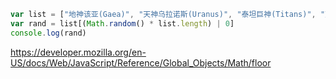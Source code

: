 ```javascript
var list = ["地神该亚(Gaea)", "天神乌拉诺斯(Uranus)", "泰坦巨神(Titans)", "天神克洛诺斯(Cronus)", "泰坦女神瑞亚(Rhea)", "泰坦巨神普罗米修斯(Prometheus)", "泰坦巨神厄庇米修斯(Epimetheus)", "天神宙斯(Zeus)", "天后赫拉(Hera)", "海神波塞冬(Poseidon)", "冥王哈得斯(Hades)", "农神得墨忒耳(Demeter)", "灶神赫斯提亚(Hestia)", "太阳神阿波罗(Apollo)", "月亮女神阿耳忒弥斯(Artemis)", "爱与美之神阿佛洛狄忒(Aphrodite)", "智能女神雅典娜(Athene)", "冥后珀耳塞福涅(Persephone)", "战神阿瑞斯(Ares)", "火神赫淮斯托斯(Hephaestus)", "青春女神赫拍(Hebe)", "神使赫耳墨斯(Hermes)", "酒神狄俄倪索斯(Dionysus)", "小爱神厄洛斯(Eros)", "牧神潘(Pan)", "胜利女神尼姬(Nike)", "英雄赫拉克勒斯(Heracles)"];
var rand = list[(Math.random() * list.length) | 0]
console.log(rand)
```

https://developer.mozilla.org/en-US/docs/Web/JavaScript/Reference/Global_Objects/Math/floor
